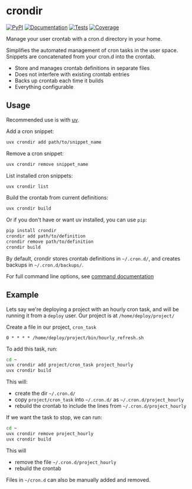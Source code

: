 # crondir

[![PyPI](https://img.shields.io/pypi/v/crondir.svg)](https://pypi.org/project/crondir/)
[![Documentation](https://readthedocs.org/projects/crondir/badge/?version=latest)](https://crondir.readthedocs.io/en/latest/)
[![Tests](https://github.com/radiac/crondir/actions/workflows/ci.yml/badge.svg)](https://github.com/radiac/crondir/actions/workflows/ci.yml)
[![Coverage](https://codecov.io/gh/radiac/crondir/branch/main/graph/badge.svg?token=BCNM45T6GI)](https://codecov.io/gh/radiac/crondir)

Manage your user crontab with a cron.d directory in your home.

Simplifies the automated management of cron tasks in the user space. Snippets are
concatenated from your cron.d into the crontab.

- Store and manages crontab definitions in separate files
- Does not interfere with existing crontab entries
- Backs up crontab each time it builds
- Everything configurable

## Usage

Recommended use is with [uv](https://docs.astral.sh/uv/).

Add a cron snippet:

```bash
uvx crondir add path/to/snippet_name
```

Remove a cron snippet:

```bash
uvx crondir remove snippet_name
```

List installed cron snippets:

```bash
uvx crondir list
```

Build the crontab from current definitions:

```bash
uvx crondir build
```

Or if you don't have or want uv installed, you can use `pip`:

```bash
pip install crondir
crondir add path/to/definition
crondir remove path/to/definition
crondir build
```

By default, crondir stores crontab definitions in `~/.cron.d/`, and creates backups
in `~/.cron.d/backups/`.

For full command line options, see [command documentation](https://crondir.readthedocs.io/en/latest/)

## Example

Lets say we're deploying a project with an hourly cron task, and will be running it from
a `deploy` user. Our project is at `/home/deploy/project/`

Create a file in our project, `cron_task`

```
0 * * * * /home/deploy/project/bin/hourly_refresh.sh
```

To add this task, run:

```bash
cd ~
uvx crondir add project/cron_task project_hourly
uvx crondir build
```

This will:

- create the dir `~/.cron.d/`
- copy `project/cron_task` into `~/.cron.d/` as `~/.cron.d/project_hourly`
- rebuild the crontab to include the lines from `~/.cron.d/project_hourly`

If we want the task to stop, we can run:

```bash
cd ~
uvx crondir remove project_hourly
uvx crondir build
```

This will

- remove the file `~/.cron.d/project_hourly`
- rebuild the crontab

Files in `~/cron.d` can also be manually added and removed.
